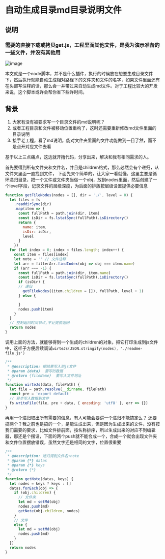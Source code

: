 # 自动生成目录md目录说明文件


## 说明

### 需要的直接下载或拷贝get.js，工程里面其他文件，是我为演示准备的一些文件，并没有其他用

![image](https://github.com/majun2232/auto-generate-md/master/md.png)

本文就是一个node脚本，并不是什么插件，执行的时候放在想要生成目录文件下，然后执行就能自动生成相对路径下的文件夹和文件的名字，如果文件里面还有在头部写注释的话，那么会一并带过来自动生成md文件。对于工程比较大的开发来说，这个脚本或许会帮你省下些许时间。
## 背景
1. 大家有没有被要求写一个目录文件的md说明呢？
2. 或者工程目录和文件被移动位置重构了，这时还需要重新修改md文件里面的目录说明
3. 接手老工程，看了md说明，能对文件夹里面的文件功能做到一目了然，而不是点开对应文件去看

基于以上三点痛点，这边就开撸代码，分享出来，解决和我有相同需求的人。

首先要得到所有文件夹和文件名，并且是children格式，那么必然会有个递归，从文件夹里面一直找到文件，
下面先来个简单的，让大家一看就懂，这里主要是循环递归目录，把一个文件或文件夹当做一个obj，放到nodes里面，然后创建了一个level字段，记录文件的层级深度，为后面的排版按层级设置提供必要信息

```js
function getFileNodes(nodes = [], dir = './', level = 0) {
  let files = fs
    .readdirSync(dir)
    .map(item => {
      const fullPath = path.join(dir, item)
      const isDir = fs.lstatSync(fullPath).isDirectory()
      return {
        name: item,
        isDir: isDir,
        level
      }
    })
  for (let index = 0; index < files.length; index++) {
    const item = files[index]
    let note = '' // 文件注释
    let arr = filterArr.findIndex(obj => obj === item.name)
    if (arr === -1) {
      const fullPath = path.join(dir, item.name)
      const isDir = fs.lstatSync(fullPath).isDirectory()
      if (isDir) {
      // 递归
        getFileNodes((item.children = []), fullPath, level + 1)
      } else {

      }
      nodes.push(item)
    }
  }
  // 控制返回时间节点,不让提前返回
  return nodes
}
```
调用上面的方法，就能够得到一个生成的children的对象，把它打印生成到js文件中，这样子方便后续调试`wirteJs(JSON.stringify(nodes), './readme-file.js')`

```js
/**
 * @description: 把结果写入到js文件
 * @param {data}  要写的数据
 * @return {fileName}  要写入文件地址
 */
function wirteJs(data, filePath) {
  let file = path.resolve(__dirname, filePath)
  const pre = 'export default'
  // 异步写入数据到文件
  fs.writeFile(file, pre + data, { encoding: 'utf8' }, err => {})
}
```
再用一个递归取出所有需要的信息，有人可能会要讲一个递归不能搞定么？ 还要搞两个？我之前也是搞的一个，是能生成出来，但是因为生成出来的文件，没有按我们需要的要求，比如文件排前面，按名称排序，所以生成出来的对应不到编辑器，那还是个摆设，下面的两个push就不能合成一个，合成一个就会出现文件夹和文件位置摆放错误，虽然文字还是相同的文字，位置很重要

```js
/**
 * @description: 递归得到文件名+note
 * @param {*} datas
 * @param {*} keys
 * @return {*}
 */
function getNote(datas, keys) {
  let nodes = keys ? keys : []
  datas.forEach(obj => {
    if (obj.children) {
      // 文件夹
      let md = setMd(obj)
      nodes.push(md)
      getNote(obj.children, nodes)
    }
    // 文件
    else {
      let md = setMd(obj)
      nodes.push(md)
    }
  })
  return nodes
}
